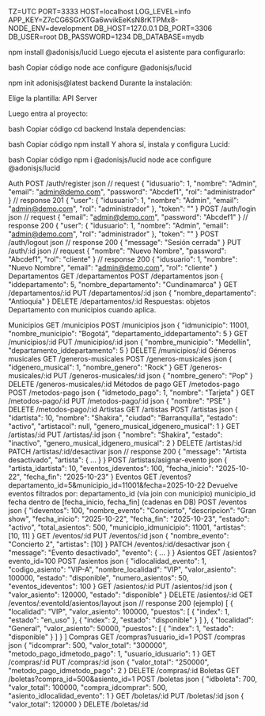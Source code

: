 TZ=UTC
PORT=3333
HOST=localhost
LOG_LEVEL=info
APP_KEY=Z7cCG6SGrXTGa6wvikEeKsN8rKTPMx8-
NODE_ENV=development
DB_HOST=127.0.0.1
DB_PORT=3306
DB_USER=root
DB_PASSWORD=1234
DB_DATABASE=mydb

npm install @adonisjs/lucid
Luego ejecuta el asistente para configurarlo:

bash
Copiar código
node ace configure @adonisjs/lucid

npm init adonisjs@latest backend
Durante la instalación:

Elige la plantilla: API Server

Luego entra al proyecto:

bash
Copiar código
cd backend
Instala dependencias:

bash
Copiar código
npm install
Y ahora sí, instala y configura Lucid:

bash
Copiar código
npm i @adonisjs/lucid
node ace configure @adonisjs/lucid

Auth
POST /auth/register
json
// request
{ "idusuario": 1, "nombre": "Admin", "email": "admin@demo.com", "password": "Abcdef1", "rol": "administrador" }
// response 201
{ "user": { "idusuario": 1, "nombre": "Admin", "email": "admin@demo.com", "rol": "administrador" }, "token": "<base64>" }
POST /auth/login
json
// request
{ "email": "admin@demo.com", "password": "Abcdef1" }
// response 200
{ "user": { "idusuario": 1, "nombre": "Admin", "email": "admin@demo.com", "rol": "administrador" }, "token": "<base64>" }
POST /auth/logout
json
// response 200
{ "message": "Sesión cerrada" }
PUT /auth/:id
json
// request
{ "nombre": "Nuevo Nombre", "password": "Abcdef1", "rol": "cliente" }
// response 200
{ "idusuario": 1, "nombre": "Nuevo Nombre", "email": "admin@demo.com", "rol": "cliente" }
Departamentos
GET /departamentos
POST /departamentos
json
{ "iddepartamento": 5, "nombre_departamento": "Cundinamarca" }
GET /departamentos/:id
PUT /departamentos/:id
json
{ "nombre_departamento": "Antioquia" }
DELETE /departamentos/:id
Respuestas: objetos 
Departamento
 con municipios cuando aplica.

Municipios
GET /municipios
POST /municipios
json
{ "idmunicipio": 11001, "nombre_municipio": "Bogotá", "departamento_iddepartamento": 5 }
GET /municipios/:id
PUT /municipios/:id
json
{ "nombre_municipio": "Medellín", "departamento_iddepartamento": 5 }
DELETE /municipios/:id
Géneros musicales
GET /generos-musicales
POST /generos-musicales
json
{ "idgenero_musical": 1, "nombre_genero": "Rock" }
GET /generos-musicales/:id
PUT /generos-musicales/:id
json
{ "nombre_genero": "Pop" }
DELETE /generos-musicales/:id
Métodos de pago
GET /metodos-pago
POST /metodos-pago
json
{ "idmetodo_pago": 1, "nombre": "Tarjeta" }
GET /metodos-pago/:id
PUT /metodos-pago/:id
json
{ "nombre": "PSE" }
DELETE /metodos-pago/:id
Artistas
GET /artistas
POST /artistas
json
{
  "idartista": 10,
  "nombre": "Shakira",
  "ciudad": "Barranquilla",
  "estado": "activo",
  "artistacol": null,
  "genero_musical_idgenero_musical": 1
}
GET /artistas/:id
PUT /artistas/:id
json
{ "nombre": "Shakira", "estado": "inactivo", "genero_musical_idgenero_musical": 2 }
DELETE /artistas/:id
PATCH /artistas/:id/desactivar
json
// response 200
{ "message": "Artista desactivado", "artista": { ... } }
POST /artistas/asignar-evento
json
{ "artista_idartista": 10, "eventos_ideventos": 100, "fecha_inicio": "2025-10-22", "fecha_fin": "2025-10-23" }
Eventos
GET /eventos?departamento_id=5&municipio_id=11001&fecha=2025-10-22
Devuelve eventos filtrados por:
departamento_id (vía join con municipio)
municipio_id
fecha dentro de [fecha_inicio, fecha_fin] (cadenas en DB)
POST /eventos
json
{
  "ideventos": 100,
  "nombre_evento": "Concierto",
  "descripcion": "Gran show",
  "fecha_inicio": "2025-10-22",
  "fecha_fin": "2025-10-23",
  "estado": "activo",
  "total_asientos": 500,
  "municipio_idmunicipio": 11001,
  "artistas": [10, 11]
}
GET /eventos/:id
PUT /eventos/:id
json
{ "nombre_evento": "Concierto 2", "artistas": [10] }
PATCH /eventos/:id/desactivar
json
{ "message": "Evento desactivado", "evento": { ... } }
Asientos
GET /asientos?evento_id=100
POST /asientos
json
{
  "idlocalidad_evento": 1,
  "codigo_asiento": "VIP-A",
  "nombre_localidad": "VIP",
  "valor_asiento": 100000,
  "estado": "disponible",
  "numero_asientos": 50,
  "eventos_ideventos": 100
}
GET /asientos/:id
PUT /asientos/:id
json
{ "valor_asiento": 120000, "estado": "disponible" }
DELETE /asientos/:id
GET /eventos/:eventoId/asientos/layout
json
// response 200 (ejemplo)
[
  {
    "localidad": "VIP",
    "valor_asiento": 100000,
    "puestos": [
      { "index": 1, "estado": "en_uso" },
      { "index": 2, "estado": "disponible" }
    ]
  },
  {
    "localidad": "General",
    "valor_asiento": 50000,
    "puestos": [ { "index": 1, "estado": "disponible" } ]
  }
]
Compras
GET /compras?usuario_id=1
POST /compras
json
{
  "idcomprar": 500,
  "valor_total": "300000",
  "metodo_pago_idmetodo_pago": 1,
  "usuario_idusuario": 1
}
GET /compras/:id
PUT /compras/:id
json
{ "valor_total": "250000", "metodo_pago_idmetodo_pago": 2 }
DELETE /compras/:id
Boletas
GET /boletas?compra_id=500&asiento_id=1
POST /boletas
json
{ "idboleta": 700, "valor_total": 100000, "compra_idcomprar": 500, "asiento_idlocalidad_evento": 1 }
GET /boletas/:id
PUT /boletas/:id
json
{ "valor_total": 120000 }
DELETE /boletas/:id
